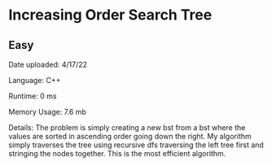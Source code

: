 
# Increasing Order Search Tree

## Easy

Date uploaded: 4/17/22

Language: C++

Runtime: 0 ms

Memory Usage: 7.6 mb

Details: The problem is simply creating a new bst from a bst where the values are sorted in ascending order going down the right. My algorithm simply traverses the tree using recursive dfs traversing the left tree first and stringing the nodes together. This is the most efficient algorithm.
